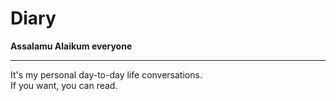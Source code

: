 # Diary

**Assalamu Alaikum everyone**  

---

It's my personal day-to-day life conversations.  
If you want, you can read.
